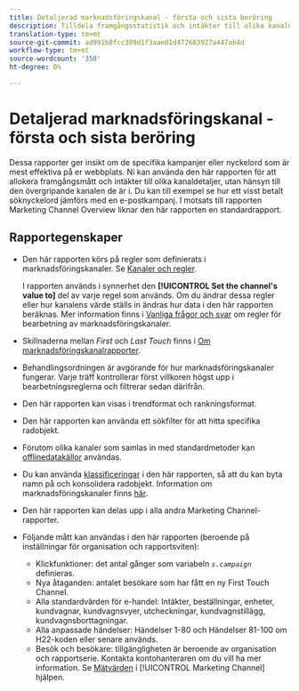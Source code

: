 ```yaml
---
title: Detaljerad marknadsföringskanal - första och sista beröring
description: Tilldela framgångsstatistik och intäkter till olika kanaldetaljer utan hänsyn till den övergripande kanalen de är i.
translation-type: tm+mt
source-git-commit: ad991b8fcc309d1f3aae01d472683927a447ab4d
workflow-type: tm+mt
source-wordcount: '358'
ht-degree: 0%

---
```



# Detaljerad marknadsföringskanal - första och sista beröring

Dessa rapporter ger insikt om de specifika kampanjer eller nyckelord som är mest effektiva på er webbplats. Ni kan använda den här rapporten för att allokera framgångsmått och intäkter till olika kanaldetaljer, utan hänsyn till den övergripande kanalen de är i. Du kan till exempel se hur ett visst betalt söknyckelord jämförs med en e-postkampanj. I motsats till rapporten Marketing Channel Overview liknar den här rapporten en standardrapport.

## Rapportegenskaper

* Den här rapporten körs på regler som definierats i marknadsföringskanaler. Se [Kanaler och regler](/help/components/c-marketing-channels/c-channels.md).

   I rapporten används i synnerhet den **[!UICONTROL Set the channel's value to]** del av varje regel som används. Om du ändrar dessa regler eller hur kanalens värde ställs in ändras hur data i den här rapporten beräknas. Mer information finns i [Vanliga frågor och svar](/help/components/c-marketing-channels/c-faq.md) om regler för bearbetning av marknadsföringskanaler.

* Skillnaderna mellan *First* och *Last Touch* finns i [Om marknadsföringskanalrapporter](/help/components/c-marketing-channels/analyze-mc.md).

* Behandlingsordningen är avgörande för hur marknadsföringskanaler fungerar. Varje träff kontrollerar först villkoren högst upp i bearbetningsreglerna och filtrerar sedan därifrån.
* Den här rapporten kan visas i trendformat och rankningsformat.
* Den här rapporten kan använda ett sökfilter för att hitta specifika radobjekt.
* Förutom olika kanaler som samlas in med standardmetoder kan [offlinedatakällor](/help/components/c-marketing-channels/c-getting-started-mchannel.md) användas.
* Du kan använda [klassificeringar](/help/components/c-classifications2/c-classifications.md) i den här rapporten, så att du kan byta namn på och konsolidera radobjekt. Information om marknadsföringskanaler finns [här](/help/components/c-marketing-channels/classifictions-mchannel.md).

* Den här rapporten kan delas upp i alla andra Marketing Channel-rapporter.
* Följande mått kan användas i den här rapporten (beroende på inställningar för organisation och rapportsviten):
   * Klickfunktioner: det antal gånger som variabeln *`s.campaign`* definieras.
   * Nya åtaganden: antalet besökare som har fått en ny First Touch Channel.
   * Alla standardvärden för e-handel: Intäkter, beställningar, enheter, kundvagnar, kundvagnsvyer, utcheckningar, kundvagnstillägg, kundvagnsborttagningar.
   * Alla anpassade händelser: Händelser 1-80 och Händelser 81-100 om H22-koden eller senare används.
   * Besök och besökare: tillgängligheten är beroende av organisation och rapportserie. Kontakta kontohanteraren om du vill ha mer information.
   Se [Mätvärden](/help/components/c-marketing-channels/c-rules.md) i [!UICONTROL Marketing Channel] hjälpen.
